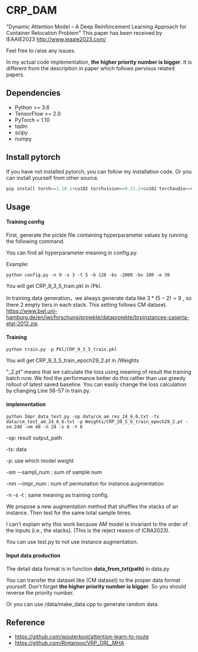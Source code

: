 # CRP_DAM
"Dynamic Attention Model – A Deep Reinforcement Learning Approach for Container Relocation Problem"
This paper has been received by IEAAIE2023  http://www.ieaaie2023.com/

Feel free to raise any issues.

In my actual code implementation, **the higher priority number is bigger**. It is different from the description in paper which follows pervious related papers.  

## Dependencies

- Python >= 3.6
- TensorFlow >= 2.0
- PyTorch = 1.10
- tqdm
- scipy
- numpy

## Install pytorch

If you have not installed pytorch, you can follow my installation code. Or you can install yourself from other source.

```python
pip install torch==1.10.1+cu102 torchvision==0.11.2+cu102 torchaudio==0.10.1 -f https://download.pytorch.org/whl/torch_stable.html
```

## Usage

#### Training config

First, generate the pickle file containing hyperparameter values by running the following command.

You can find all hyperparameter meaning in config.py.

Example: 

```shell
python config.py -n 9 -s 3 -t 5 -b 128 -bs -2000 -bv 100 -e 30
```

You will get CRP_9_3_5_train.pkl in /Pkl.

In training data generation，we always generate data like $3*(5-2)=9$ , so there 2 empty tiers in each stack. This setting follows CM dataset. https://www.bwl.uni-hamburg.de/en/iwi/forschung/projekte/dataprojekte/brpinstances-caserta-etal-2012.zip

#### Training

```shell
python train.py -p Pkl/CRP_9_3_5_train.pkl
```

You will get CRP_9_3_5_train_epoch29_2.pt in /Weights

"_2.pt" means that we calculate the loss using meaning of result the training batch now. We find the performance better do this rather than use greedy rollout of latest saved baseline. You can easily change the loss calculation by changing Line 56-57 in train.py. 

#### implementation

```shell
python Impr_data_test.py -op data/cm_am_res_24_6_6.txt -tx data/cm_test_am_24_6_6.txt -p Weights/CRP_20_5_6_train_epoch29_2.pt -sm 240 -nm 40 -n 24 -s 6 -t 6
```

-op: result output_path 

-tx:  data

-p:  use which model weight

-sm --sampl_num :  sum of sample num

-nm  --impr_num  :  num of permutation for instance augmentation

-n -s -t : same meaning as training config.

We propose a new augmentation method that shuffles the stacks of an instance. Then test for the same total sample times.

I can't explain why this work because AM model is invariant to the order of
the inputs (i.e., the stacks). (This is the reject reason of ICRA2023).

You can use test.py to not use instance augmentation.

#### Input data production

The detail data format is in function **data_from_txt(path)** in data.py

You can transfer the dataset like (CM dataset) to the proper data format yourself. Don't forget  **the higher priority number is bigger**. So you should reverse the priority number.

Or you can use /data/make_data.cpp to generate random data.

## Reference
- https://github.com/wouterkool/attention-learn-to-route
- https://github.com/Rintarooo/VRP_DRL_MHA

